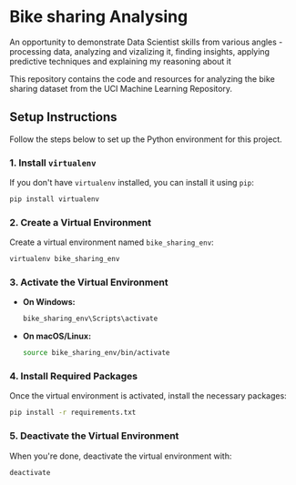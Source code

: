 # Bike sharing Analysing
 An opportunity to demonstrate Data Scientist skills  from various angles - processing data, analyzing and vizalizing it, finding insights, applying predictive techniques and explaining my reasoning about it



This repository contains the code and resources for analyzing the bike sharing dataset from the UCI Machine Learning Repository.

## Setup Instructions

Follow the steps below to set up the Python environment for this project.

### 1. Install `virtualenv`

If you don't have `virtualenv` installed, you can install it using `pip`:

```bash
pip install virtualenv
```

### 2. Create a Virtual Environment

Create a virtual environment named `bike_sharing_env`:

```bash
virtualenv bike_sharing_env
```

### 3. Activate the Virtual Environment

- **On Windows:**

  ```bash
  bike_sharing_env\Scripts\activate
  ```

- **On macOS/Linux:**

  ```bash
  source bike_sharing_env/bin/activate
  ```

### 4. Install Required Packages

Once the virtual environment is activated, install the necessary packages:

```bash
pip install -r requirements.txt
```

### 5. Deactivate the Virtual Environment

When you're done, deactivate the virtual environment with:

```bash
deactivate
```

